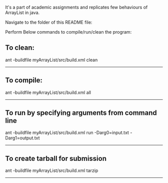 It's a part of academic assignments and replicates few behaviours of ArrayList in java.

Navigate to the folder of this README file:

Perform Below commands to compile/run/clean the program:


## To clean:
ant -buildfile myArrayList/src/build.xml clean

-----------------------------------------------------------------------
## To compile: 
ant -buildfile myArrayList/src/build.xml all

-----------------------------------------------------------------------
## To run by specifying arguments from command line 
ant -buildfile myArrayList/src/build.xml run -Darg0=input.txt -Darg1=output.txt

-----------------------------------------------------------------------

## To create tarball for submission
ant -buildfile myArrayList/src/build.xml tarzip

-----------------------------------------------------------------------


